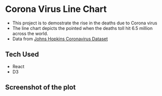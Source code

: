 # Corona Virus Line Chart

- This project is to demostrate the rise in the deaths due to Corona virus
- The line chart depicts the pointed when the deaths toll hit 6.5 million across the world.
- Data from [Johns Hopkins Coronavirus Dataset](https://github.com/CSSEGISandData/COVID-19/blob/master/csse_covid_19_data/csse_covid_19_time_series/time_series_19-covid-Deaths.csv)

## Tech Used

- React
- D3

## Screenshot of the plot

